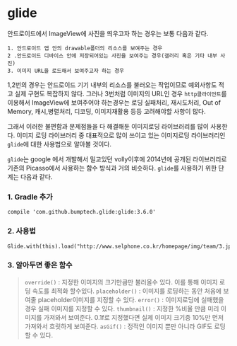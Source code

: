 # glide
안드로이드에서 ImageView에 사진을 띄우고자 하는 경우는 보통 다음과 같다.

	1. 안드로이드 앱 안의 drawable폴더의 리소스를 보여주는 경우
	2 .안드로이드 디바이스 안에 저장되어있는 사진을 보여주는 경우(갤러리 혹은 기타 내부 사진)
	3. 이미지 URL을 로드해서 보여주고자 하는 경우

1,2번의 경우는 안드로이드 기기 내부의 리소스를 불러오는 작업이므로 예외사항도 적고 실제 구현도 복잡하지 않다.
그러나 3번처럼 이미지의 URL인 경우 `http클라이언트`를 이용해서 ImageView에 보여주어야 하는경우는 로딩 실패처리, 재시도처리, Out of Memory, 캐시,병렬처리, 디코딩, 이미지재활용 등등 고려해야할 사항이 많다.

그래서 이러한 불편함과 문제점들을 다 해결해둔 이미지로딩 라이브러리를 많이 사용한다. 이미지 로딩 라이브러리 중 대표적으로 많이 쓰이고 있는 이미지로딩 라이브러리인 `glide`에 대한 사용법으로 알아볼 것이다.

`glide`는 google 에서 개발해서 밀고있던 volly이후에 2014년에 공개된 라이브러리로 기존의 Picasso에서 사용하는 함수 방식과 거의 비슷하다. `glide`를 사용하기 위한 단계는 다음과 같다.

### 1. Gradle 추가
```
compile 'com.github.bumptech.glide:glide:3.6.0'
```

### 2. 사용법
```
Glide.with(this).load("http://www.selphone.co.kr/homepage/img/team/3.jpg").into(imageView);

```

### 3. 알아두면 좋은 함수
> `override()` : 지정한 이미지의 크기만큼만 불러올수 있다. 이를 통해 이미지 로딩 속도를 최적화 할수있다.
> `placeholder()` : 이미지를 로딩하는 동안 처음에 보여줄 placeholder이미지를 지정할 수 있다.
> `error()` : 이미지로딩에 실패했을 경우 실패 이미지를 지정할 수 있다.
> `thumbnail()` : 지정한 %비율 만큼 미리 이미지를 가져와서 보여준다. 0.1f로 지정했다면 실제 이미지 크기중 10%만 먼저 가져와서 흐릿하게 보여준다.
> `asGif()` : 정적인 이미지 뿐만 아니라 GIF도 로딩할 수 있다.

 
